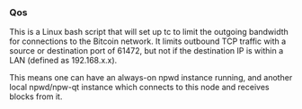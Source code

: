 ### Qos ###

This is a Linux bash script that will set up tc to limit the outgoing bandwidth for connections to the Bitcoin network. It limits outbound TCP traffic with a source or destination port of 61472, but not if the destination IP is within a LAN (defined as 192.168.x.x).

This means one can have an always-on npwd instance running, and another local npwd/npw-qt instance which connects to this node and receives blocks from it.
